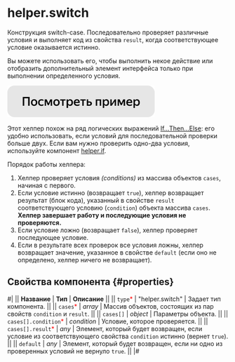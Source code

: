 # helper.switch

Конструкция switch-case. Последовательно проверяет различные условия и выполняет код из свойства `result`, когда соответствующее условие оказывается истинно.

Вы можете использовать его, чтобы выполнить некое действие или отобразить дополнительный элемент интерфейса только при выполнении определенного условия.

[![](../_images/buttons/view-example.svg)](https://clck.ru/QQrHU)

Этот хелпер похож на ряд логических выражений [If...Then...Else](helper.if.md): его удобно использовать, если условий для последовательной проверки больше двух. Если вам нужно проверить одно-два условия, используйте компонент [helper.if](helper.if.md).

Порядок работы хелпера:

1. Хелпер проверяет условия _(conditions)_ из массива объектов `cases`, начиная с первого.
2. Если условие истинно (возвращает `true`), хелпер возвращает результат (блок кода), указанный в свойстве `result` соответствующего условию (`condition`) объекта массива `cases`. **Хелпер завершает работу и последующие условия не проверяются.**
3. Если условие ложно (возвращает `false`), хелпер проверяет последующее условие.
4. Если в результате всех проверок все условия ложны, хелпер возвращает значение, указанное в свойстве `default` (если оно не определено, хелпер ничего не возвращает).

## Свойства компонента {#properties}

#|
|| **Название** | **Тип** | **Описание** ||
|| `type`<span style="color: red">\*</span> | "helper.switch" | Задает тип компонента. ||
|| `cases`<span style="color: red">\*</span> | _array_ | Массив объектов, состоящих из пар свойств `condition` и `result`. ||
|| `cases[]` | _object_ | Параметры объекта. ||
|| `cases[].condition`<span style="color: red">\*</span> | _condition_ | Условие, которое проверяется. ||
|| `cases[].result`<span style="color: red">\*</span> | _any_ | Элемент, который будет возвращен, если условие из соответствующего свойства `condition` истинно (вернет `true`). ||
|| `default` | _any_ | Элемент, который будет возвращен, если ни одно из проверенных условий не вернуло `true`. ||
|#
